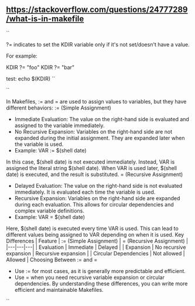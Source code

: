 ## https://stackoverflow.com/questions/24777289/what-is-in-makefile



``

?= indicates to set the KDIR variable only if it's not set/doesn't have a value.

For example:

KDIR ?= "foo"
KDIR ?= "bar"

test:
    echo $(KDIR)
``


``

In Makefiles, := and = are used to assign values to variables, but they have different behaviors:
:= (Simple Assignment)
 * Immediate Evaluation: The value on the right-hand side is evaluated and assigned to the variable immediately.
 * No Recursive Expansion: Variables on the right-hand side are not expanded during the initial assignment. They are expanded later when the variable is used.
 * Example:
VAR := $(shell date)

In this case, $(shell date) is not executed immediately. Instead, VAR is assigned the literal string $(shell date). When VAR is used later, $(shell date) is executed, and the result is substituted.
= (Recursive Assignment)
 * Delayed Evaluation: The value on the right-hand side is not evaluated immediately. It is evaluated each time the variable is used.
 * Recursive Expansion: Variables on the right-hand side are expanded during each evaluation. This allows for circular dependencies and complex variable definitions.
 * Example:
VAR = $(shell date)

Here, $(shell date) is executed every time VAR is used. This can lead to different values being assigned to VAR depending on when it is used.
Key Differences
| Feature | := (Simple Assignment) | = (Recursive Assignment) |
|---|---|---|
| Evaluation | Immediate | Delayed |
| Expansion | No recursive expansion | Recursive expansion |
| Circular Dependencies | Not allowed | Allowed |
Choosing Between := and =
 * Use := for most cases, as it is generally more predictable and efficient.
 * Use = when you need recursive variable expansion or circular dependencies.
By understanding these differences, you can write more efficient and maintainable Makefiles.

``
